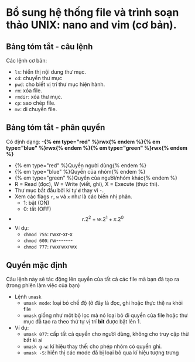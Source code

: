 # Bổ sung hệ thống file và trình soạn thảo UNIX: nano and vim (cơ bản).

## Bảng tóm tắt - câu lệnh

Các lệnh cơ bản:
- `ls`: hiển thị nội dung thư mục.
- `cd`: chuyển thư mục
- `pwd`: cho biết vị trí thư mục hiện hành.
- `rm`: xóa file.
- `rmdir`: xóa thư mục.
- `cp`: sao chép file.
- `mv`: di chuyển file.


## Bảng tóm tắt - phân quyền

Có định dạng: **-{% em type="red" %}rwx{% endem %}{% em type="blue" %}rwx{% endem %}{% em type="green" %}rwx{% endem %}**
- {% em type="red" %}Quyền người dùng{% endem %}
- {% em type="blue" %}Quyền của nhóm{% endem %}
- {% em type="green" %}Quyền của người/nhóm khác{% endem %}
- R = Read (đọc), W = Write (viết, ghi), X = Execute (thực thi).
- Thư mục bắt đầu bởi kí tự **`d`** thay vì **`-`**.
- Xem các flags `r`, `w` và `x` như là các biến nhị phân.
  - 1: bật (ON)
  - 0: tắt (OFF)
- $$r . 2^2 + w . 2^1 + x . 2^0$$
- Ví dụ:
  - `chmod 755`: rwxr-xr-x
  - `chmod 600`: rw-------
  - `chmod 777`: rwxrwxrwx

## Quyền mặc định

Câu lệnh này sẽ tác động lên quyền của tất cả các file mà bạn đã tạo ra (trong phiên làm việc của bạn)
- Lệnh `umask`
  - `umask mode`: loại bỏ chế độ (ở đây là đọc, ghi hoặc thực thi) ra khỏi file
  - `umask` giống như một bộ lọc mà nó loại bỏ đi quyền của file hoặc thư mục đã tạo ra theo thứ tự vị trí **bit** được bật lên 1.
- Ví dụ:
  - `umask 077`: cấp tất cả quyền cho người dùng, không cho truy cập thừ bất kì ai
  - `umask g-w`: kí hiệu thay thế: cho phép nhóm có quyền ghi.
  - `umask -S`:  hiển thị các mode đã bị loại bỏ qua kí hiệu tượng trưng
